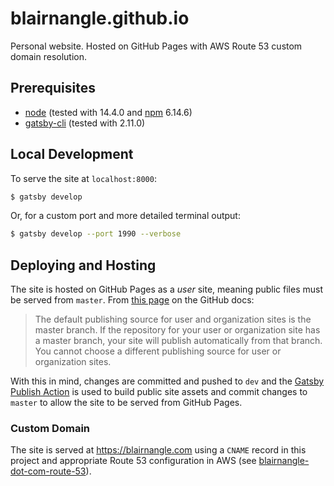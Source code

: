 # blairnangle.github.io

Personal website. Hosted on GitHub Pages with AWS Route 53 custom domain resolution.

## Prerequisites

* [node](https://nodejs.org/en/download/) (tested with 14.4.0 and [npm](https://www.npmjs.com/package/npm) 6.14.6)
* [gatsby-cli](https://www.npmjs.com/package/gatsby-cli) (tested with 2.11.0)

## Local Development

To serve the site at `localhost:8000`:

```bash
$ gatsby develop
```

Or, for a custom port and more detailed terminal output:

```bash
$ gatsby develop --port 1990 --verbose
```

## Deploying and Hosting

The site is hosted on GitHub Pages as a *user* site, meaning public files must be served from `master`. From
[this page](https://docs.github.com/en/github/working-with-github-pages/about-github-pages#publishing-sources-for-github-pages-sites)
on the GitHub docs:

> The default publishing source for user and organization sites is the master branch. If the repository for your user or
> organization site has a master branch, your site will publish automatically from that branch. You cannot choose a
> different publishing source for user or organization sites.

With this in mind, changes are committed and pushed to `dev` and the
[Gatsby Publish Action](https://github.com/marketplace/actions/gatsby-publish) is used to build public site assets and
commit changes to `master` to allow the site to be served from GitHub Pages.

### Custom Domain

The site is served at https://blairnangle.com using a `CNAME` record in this project and appropriate Route 53
configuration in AWS (see [blairnangle-dot-com-route-53](https://github.com/blairnangle/blairnangle-dot-com-route-53)).
